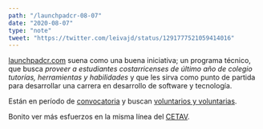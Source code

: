 ```yaml
---
path: "/launchpadcr-08-07"
date: "2020-08-07"
type: "note"
tweet: "https://twitter.com/leivajd/status/1291777521059414016"
---
```


[launchpadcr.com](https://launchpadcr.com/) suena como una buena iniciativa; un programa técnico, que busca _proveer a estudiantes costarricenses de último año de colegio tutorías, herramientas y habilidades_ y que les sirva como punto de partida para desarrollar una carrera en desarrollo de software y tecnología.

Est&aacute;n en período de [convocatoria](https://launchpadcr.com/aplicar/) y buscan [voluntarios y voluntarias](https://launchpadcr.com/colaborar-2/).

Bonito ver m&aacute;s esfuerzos en la misma l&iacute;nea del [CETAV](http://parquelalibertad.org/cetav).
